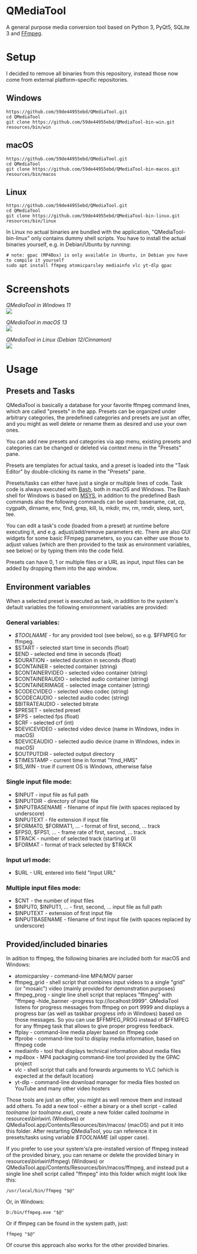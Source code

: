 # QMediaTool
A general purpose media conversion tool based on Python 3, PyQt5, SQLite 3 and [FFmpeg](https://ffmpeg.org/).

# Setup
I decided to remove all binaries from this repository, instead those now come from external platform-specific repositories.
## Windows
```
https://github.com/59de44955ebd/QMediaTool.git
cd QMediaTool
git clone https://github.com/59de44955ebd/QMediaTool-bin-win.git resources/bin/win
```

## macOS
```
https://github.com/59de44955ebd/QMediaTool.git
cd QMediaTool
git clone https://github.com/59de44955ebd/QMediaTool-bin-macos.git resources/bin/macos
```

## Linux
```
https://github.com/59de44955ebd/QMediaTool.git
cd QMediaTool
git clone https://github.com/59de44955ebd/QMediaTool-bin-linux.git resources/bin/linux
```
In Linux no actual binaries are bundled with the application, "QMediaTool-bin-linux" only contains dummy shell scripts. You have to install the actual binaries yourself, e.g. in Debian/Ubuntu by running:
``` 
# note: gpac (MP4Box) is only available in Ubuntu, in Debian you have to compile it yourself
sudo apt install ffmpeg atomicparsley mediainfo vlc yt-dlp gpac
```

# Screenshots
*QMediaTool in Windows 11*  
![](screenshots/qmediatool_win11.png)

*QMediaTool in macOS 13*  
![](screenshots/qmediatool_macos13.png)

*QMediaTool in Linux (Debian 12/Cinnamon)*  
![](screenshots/qmediatool_debian12.png)

# Usage

## Presets and Tasks

QMediaTool is basically a database for your favorite ffmpeg command lines, which are called "presets" in the app. Presets can be organized under arbitrary categories, the predefined categories and presets are just an offer, and you might as well delete or rename them as desired and use your own ones.

You can add new presets and categories via app menu, existing presets and categories can be changed or deleted via context menu in the "Presets" pane.

Presets are templates for actual tasks, and a preset is loaded into the "Task Editor" by double-clicking its name in the "Presets" pane.

Presets/tasks can either have just a single or multiple lines of code. Task code is always executed with [Bash](https://www.gnu.org/software/bash/), both in macOS and Windows. The Bash shell for Windows is based on [MSYS](https://www.msys2.org/), in addition to the predefined Bash commands also the following commands can be used: basename, cat, cp, cygpath, dirname, env, find, grep, kill, ls, mkdir, mv, rm, rmdir, sleep, sort, tee.

You can edit a task's code (loaded from a preset) at runtime before executing it, and e.g. adjust/add/remove parameters etc. There are also GUI widgets for some basic FFmpeg parameters, so you can either use those to adjust values (which are then provided to the task as environment variables, see below) or by typing them into the code field.

Presets can have 0, 1 or multiple files or a URL as input, input files can be added by dropping them into the app window.

## Environment variables

When a selected preset is executed as task, in addition to the system's default variables the following environment variables are provided:

### General variables:

* _$TOOLNAME_             - for any provided tool (see below), so e.g. $FFMPEG for ffmpeg.
* $START                  - selected start time in seconds (float)
* $END                    - selected end time in seconds (float)
* $DURATION               - selected duration in seconds (float)
* $CONTAINER              - selected container (string)
* $CONTAINERVIDEO         - selected video container (string)
* $CONTAINERAUDIO         - selected audio container (string)
* $CONTAINERIMAGE         - selected image container (string)
* $CODECVIDEO             - selected video codec (string)
* $CODECAUDIO             - selected audio codec (string)
* $BITRATEAUDIO           - selected bitrate
* $PRESET                 - selected preset
* $FPS                    - selected fps (float)
* $CRF                    - selected crf (int)
* $DEVICEVIDEO            - selected video device (name in Windows, index in macOS)
* $DEVICEAUDIO            - selected audio device (name in Windows, index in macOS)
* $OUTPUTDIR              - selected output directory
* $TIMESTAMP              - current time in format "Ymd_HMS"
* $IS_WIN                 - true if current OS is Windows, otherwise false

### Single input file mode:

* $INPUT                  - input file as full path
* $INPUTDIR               - directory of input file
* $INPUTBASENAME          - filename of input file (with spaces replaced by underscore)
* $INPUTEXT               - file extension if input file
* $FORMAT0, $FORMAT1, ... - format of first, second, ... track
* $FPS0, $FPS1, ...       - frame rate of first, second, ... track
* $TRACK                  - number of selected track (starting at 0)
* $FORMAT                 - format of track selected by $TRACK

### Input url mode:

* $URL                    - URL entered into field "Input URL"

### Multiple input files mode:

* $CNT                    - the number of input files
* $INPUT0, $INPUT1, ...   - first, second, ... input file as full path
* $INPUTEXT               - extension of first input file
* $INPUTBASENAME          - filename of first input file (with spaces replaced by underscore)


## Provided/included binaries

In adition to ffmpeg, the following binaries are included both for macOS and Windows:

* atomicparsley           - command-line MP4/MOV parser
* ffmpeg_grid             - shell script that combines input videos to a single "grid" (or "mosaic") video (mainly provided for demonstration purposes)
* ffmpeg_prog             - single line shell script that replaces "ffmpeg" with "ffmpeg -hide_banner -progress tcp://localhost:9999". QMediaTool listens for progress messages from ffmpeg on port 9999 and displays a progress bar (as well as taskbar progress info in Windows) based on those messages. So you can use $FFMPEG_PROG instead of $FFMPEG for any ffmpeg task that allows to give proper progress feedback.
* ffplay                  - command-line media player based on ffmpeg code
* ffprobe                 - command-line tool to display media information, based on ffmpeg code
* mediainfo               - tool that displays technical information about media files
* mp4box                  - MP4 packaging command-line tool provided by the GPAC project
* vlc                     - shell script that calls and forwards arguments to VLC (which is expected at the default location)
* yt-dlp                  - command-line download manager for media files hosted on YouTube and many other video hosters

Those tools are just an offer, you might as well remove them and instead add others. To add a new tool - either a binary or a shell script - called _toolname_ (or _toolname.exe_), create a new folder called _toolname_ in resources\bin\win\ (Windows) or QMediaTool.app/Contents/Resources/bin/macos/ (macOS) and put it into this folder. After restarting QMediaTool, you can  reference it in presets/tasks using variable _$TOOLNAME_ (all upper case).

If you prefer to use your system's/a pre-installed version of ffmpeg instead of the provided binary, you can rename or delete the provided binary in resources\bin\win\ffmpeg\ (Windows) or QMediaTool.app/Contents/Resources/bin/macos/ffmpeg, and instead put a single line shell script called "ffmpeg" into this folder which might look like this:

`/usr/local/bin/ffmpeg "$@"`

Or, in Windows:

`D:/bin/ffmpeg.exe "$@"`

Or if ffmpeg can be found in the system path, just:

`ffmpeg "$@"`

Of course this approach also works for the other provided binaries.
